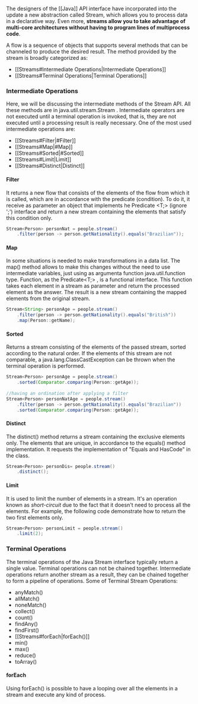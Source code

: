 
The designers of the [[Java]] API interface have incorporated into the update a new abstraction called Stream, which allows you to process data in a declarative way. Even more, **streams allow you to take advantage of multi-core architectures without having to program lines of multiprocess code**.

A flow is a sequence of objects that supports several methods that can be channeled to produce the desired result. The method provided by the stream is broadly categorized as:

- [[Streams#Intermediate Operations|Intermediate Operations]] 
- [[Streams#Terminal Operations|Terminal Operations]]

### Intermediate Operations

Here, we will be discussing the intermediate methods of the Stream API. All these methods are in java.util.stream.Stream . Intermediate operators are not executed until a terminal operation is invoked, that is, they are not executed until a processing result is really necessary. One of the most used intermediate operations are:
- [[Streams#Filter|#Filter]]
- [[Streams#Map|#Map]]
- [[Streams#Sorted|#Sorted]]
- [[Streams#Limit|Limit]]
- [[Streams#Distinct|Distinct]]

#### Filter

It returns a new flow that consists of the elements of the flow from which it is called, which are in accordance with the predicate (condition). To do it, it receive as parameter an object that implements he Predicate <T;> (ignore ';') interface and return a new stream containing the elements that satisfy this condition only.
``` java
Stream<Person> personNat = people.stream()  
	.filter(person -> person.getNationality().equals("Brazilian"));
```

#### Map

In some situations is needed to make transformations in a data list. The map() method allows to make this changes without the need to use intermediate variables, just using as argumenta function java.util.function type. Function, as the Predicate<T;> , is a functional interface.
This function takes each element in a stream as parameter and return the processed element as the answer. The result is a new stream containing the mapped elements from the original stream. 

``` java
Stream<String> personAge = people.stream()  
	.filter(person -> person.getNationality().equals("British"))  
	.map(Person::getName);
```
#### Sorted

Returns a stream consisting of the elements of the passed stream, sorted according to the natural order. If the elements of this stream are not comparable, a java.lang.ClassCastException can be thrown when the terminal operation is performed.
```java
Stream<Person> personAge = people.stream()    
	.sorted(Comparator.comparing(Person::getAge));  
  
//having an ordination after applying a filter  
Stream<Person> personNatAge = people.stream()  
	.filter(person -> person.getNationality().equals("Brazilian"))  
	.sorted(Comparator.comparing(Person::getAge));
```

#### Distinct

The distinct() method returns a stream containing the exclusive elements only. The elements that are unique, in accordance to the equals() method implementation.
It requests the implementation of "Equals and HasCode" in the class.

```java 
Stream<Person> personDis= people.stream()  
	.distinct();
```

#### Limit
It is used to limit the number of elements in a stream. It's an operation known as *short-circuit* due to the fact that it doesn't need to process all the elements. For example, the following code demonstrate how to return the two first elements only.

```java
Stream<Person> personLimit = people.stream()  
	.limit(2);
```
### Terminal Operations

The terminal operations of the Java Stream interface typically return a single value. Terminal operations can not be chained together. Intermediate operations return another stream as a result, they can be chained together to form a pipeline of operations.
Some of Terminal Stream Operations:

- anyMatch()
- allMatch()
- noneMatch()
- collect()
- count()
- findAny()
- findFirst()
- [[Streams#forEach|forEach()]]
- min()
- max()
- reduce()
- toArray()

#### forEach

Using forEach() is possible to have a looping over all the elements in a stream and execute any kind of process.
